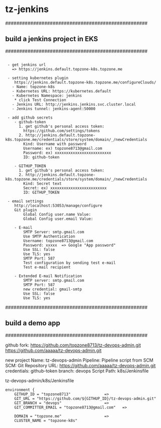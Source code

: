 # tz-jenkins

###################################################
## build a jenkins project in EKS
###################################################
```

 - get jenkins url
   => https://jenkins.default.topzone-k8s.topzone.me

 - setting kubernetes plugin
    https://jenkins.default.topzone-k8s.topzone.me/configureClouds/
   - Name: topzone-k8s
   - Kubernetes URL: https://kubernetes.default
   - Kubernetes Namespace: jenkins
    * click Test Connection
   - Jenkins URL: http://jenkins.jenkins.svc.cluster.local
   - Jenkins tunnel: jenkins-agent:50000

 - add github secrets  
    - github-token
      1. get github's personal access token:
        https://github.com/settings/tokens
      2. http://jenkins.default.topzone-k8s.topzone.me/credentials/store/system/domain/_/newCredentials
        Kind: Username with password
        Username: ex) topzone8713@gmail.com
        Password: ex) xxxxxxxxxxxxxxxxxxxxxxxxx
        ID: github-token

    - GITHUP_TOKEN
      1. get github's personal access token:
      2. http://jenkins.default.topzone-k8s.topzone.me/credentials/store/system/domain/_/newCredentials
        Kind: Secret text
        Secret: ex) xxxxxxxxxxxxxxxxxxxxxxxxx
        ID: GITHUP_TOKEN

 - email settings
    http://localhost:53053/manage/configure
    Git plugin
        Global Config user.name Value: 
        Global Config user.email Value: 

    - E-mail
        SMTP Server: smtp.gmail.com
        Use SMTP Authentication
        Username: topzone8713@gmail.com
        Password: xxxxx  => Google "App password"
        Use SSL: false
        Use TLS: yes
        SMTP Port: 587
        Test configuration by sending test e-mail
        Test e-mail recipient

    - Extended E-mail Notification
        SMTP server: smtp.gmail.com
        SMTP Port: 587
        new credential: gmail-smtp
        Use SSL: false
        Use TLS: yes
```

###################################################
## build a demo app
###################################################

github fork: https://github.com/topzone8713/tz-devops-admin.git
https://github.com/aaaaa/tz-devops-admin.git

new project
Name: tz-devops-admin
Pipeline: Pipeline script from SCM
    SCM: Git
    Repository URL: https://github.com/aaaaa/tz-devops-admin.git
    credentials: github-token
    branch: devops
Script Path: k8s/Jenkinsfile

tz-devops-admin/k8s/Jenkinsfile

    environment {
        GITHUP_ID = "topzone8713"               =>
        GIT_URL = "https://github.com/${GITHUP_ID}/tz-devops-admin.git"
        GIT_BRANCH = "devops"                   =>
        GIT_COMMITTER_EMAIL = "topzone8713@gmail.com"   =>

        DOMAIN = "topzone.me"                   =>
        CLUSTER_NAME = "topzone-k8s"

